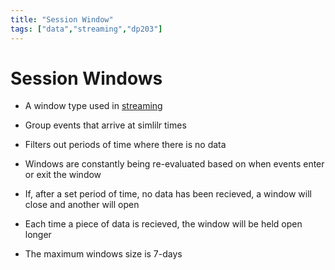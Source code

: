 ```yaml
---
title: "Session Window"
tags: ["data","streaming","dp203"]
---
```


# Session Windows

- A window type used in [streaming][streaming]

- Group events that arrive at simlilr times

- Filters out periods of time where there is no data

- Windows are constantly being re-evaluated based on when events enter or exit the window

- If, after a set period of time, no data has been recieved, a window will close and another will open

- Each time a piece of data is recieved, the window will be held open longer

- The maximum windows size is 7-days

[streaming]: ./azure_streaming_analytics.md
